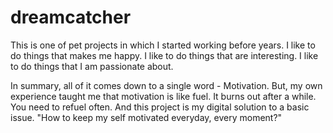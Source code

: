 # dreamcatcher
This is one of pet projects in which I started working before years. I like to do things that makes me happy. I like to do things that are interesting. I like to do things that I am passionate about.

In summary, all of it comes down to a single word - Motivation. But, my own experience taught me that motivation is like fuel. It burns out after a while. You need to refuel often. And this project is my digital solution to a basic issue. "How to keep my self motivated everyday, every moment?"
